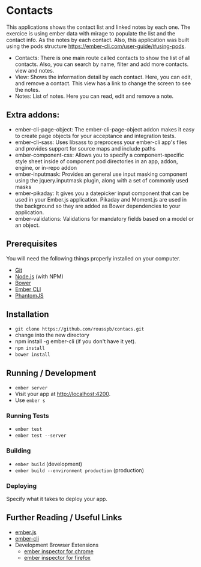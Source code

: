 # Contacts

This applications shows the contact list and linked notes by each one.
The exercice is using ember data with mirage to populate the list and the contact info. As the notes by each contact.
Also, this application was built using the pods structure https://ember-cli.com/user-guide/#using-pods.

* Contacts: There is one main route called contacts to show the list of all contacts. Also, you can search by name, filter and add more contacts.
view and notes.
* View: Shows the information detail by each contact. Here, you can edit, and remove a contact. This view has a link to change the screen to see the notes.
* Notes: List of notes. Here you can read, edit and remove a note.

## Extra addons:
* ember-cli-page-object: The ember-cli-page-object addon makes it easy to create page objects for your acceptance and integration tests.
* ember-cli-sass: Uses libsass to preprocess your ember-cli app's files and provides support for source maps and include paths
* ember-component-css: Allows you to specify a component-specific style sheet inside of component pod directories in an app, addon, engine, or in-repo addon
* ember-inputmask: Provides an general use input masking component using the jquery.inputmask plugin, along with a set of commonly used masks
* ember-pikaday: It gives you a datepicker input component that can be used in your Ember.js application. Pikaday and Moment.js are used in the background so they are added as Bower dependencies to your application.
* ember-validations: Validations for mandatory fields based on a model or an object.


## Prerequisites

You will need the following things properly installed on your computer.

* [Git](http://git-scm.com/)
* [Node.js](http://nodejs.org/) (with NPM)
* [Bower](http://bower.io/)
* [Ember CLI](http://www.ember-cli.com/)
* [PhantomJS](http://phantomjs.org/)

## Installation

* `git clone https://github.com/rousspb/contacs.git`
* change into the new directory
* npm install -g ember-cli (if you don't have it yet).
* `npm install`
* `bower install`

## Running / Development

* `ember server`
* Visit your app at [http://localhost:4200](http://localhost:4200).
* Use `ember s`

### Running Tests

* `ember test`
* `ember test --server`

### Building

* `ember build` (development)
* `ember build --environment production` (production)

### Deploying

Specify what it takes to deploy your app.

## Further Reading / Useful Links

* [ember.js](http://emberjs.com/)
* [ember-cli](http://www.ember-cli.com/)
* Development Browser Extensions
  * [ember inspector for chrome](https://chrome.google.com/webstore/detail/ember-inspector/bmdblncegkenkacieihfhpjfppoconhi)
  * [ember inspector for firefox](https://addons.mozilla.org/en-US/firefox/addon/ember-inspector/)

